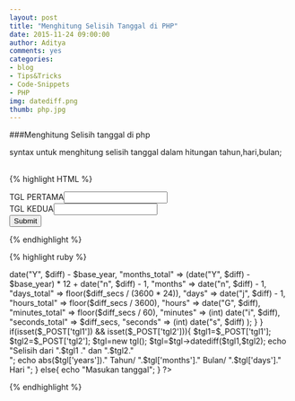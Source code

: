 ```yaml
---
layout: post
title: "Menghitung Selisih Tanggal di PHP"
date: 2015-11-24 09:00:00
author: Aditya
comments: yes
categories:
- blog
- Tips&Tricks
- Code-Snippets
- PHP
img: datediff.png
thumb: php.jpg
---
```


###Menghitung Selisih tanggal di php

syntax untuk menghitung selisih tanggal dalam hitungan tahun,hari,bulan;
<br />
<br />
<!--more-->
{% highlight HTML %}
 <!DOCTYPE html>
 <html lang="en">
 <head>
 	<meta charset="UTF-8">
 	<title>Document</title>
 </head>
 <link rel="stylesheet" href="https://cdnjs.cloudflare.com/ajax/libs/materialize/0.97.3/css/materialize.min.css">
 <body>
 <form action="tgl.php" method="post">
  <div class="row">
     <div class="col s6">TGL PERTAMA<input type="text" name="tgl1" class="datepicker" id="vld1"></div>
     <div class="col s6"> TGL KEDUA<input type="text" name="tgl2" class="datepicker" id="vld2"></div>
     <div class="col s12">
		<button class="btn waves-effect waves-light" type="submit" id="submit" name="action" >Submit
	    <i class="material-icons right"></i>
	  	</button>
     </div>	
     <div class="col s12"></div>	
    </div>
    </form>
  </body>
  <script src="https://code.jquery.com/jquery-1.9.1.min.js"></script>
  <script src="https://cdnjs.cloudflare.com/ajax/libs/materialize/0.97.3/js/materialize.min.js"></script>
   <script>
 	 $('.datepicker').pickadate({
    selectMonths: true, // Creates a dropdown to control month
    selectYears: 15, // Creates a dropdown of 15 years to control year
    format: 'yyyy/mm/dd'
  });
 </script>
 <script>
 $("#submit").click(function(){ 
	var vld1 = $("#vld1").val();
	var vld2 = $("#vld2").val();
	
	if( vld1 != '' && vld2 !='' ){
		return true; 
	}	
	else{
		alert("Tolong diisi...!!!!!!");
		return false;
	}
});
 </script>
 </html>

{% endhighlight %}

{% highlight ruby %}
 <?php

class tgl{
   function datediff($tgl1, $tgl2){
		 $tgl1 = (is_string($tgl1) ? strtotime($tgl1) : $tgl1);
		 $tgl2 = (is_string($tgl2) ? strtotime($tgl2) : $tgl2);

		 if($tgl1<$tgl2){
		 	$a=$tgl2;
		 	$b=$tgl1;
		 }
		 else{
		 	$a=$tgl1;
		 	$b=$tgl2;
		 }

		 $diff_secs = $a - $b;
		 $base_year = min(date("Y", $a), date("Y", $b));
		 $diff = mktime(0, 0, $diff_secs, 1, 1, $base_year);
		 
		 return array( "years" => date("Y", $diff) - $base_year,
						"months_total" => (date("Y", $diff) - $base_year) * 12 + date("n", $diff) - 1,
						"months" => date("n", $diff) - 1,
						"days_total" => floor($diff_secs / (3600 * 24)),
						"days" => date("j", $diff) - 1,
						"hours_total" => floor($diff_secs / 3600),
						"hours" => date("G", $diff),
						"minutes_total" => floor($diff_secs / 60),
						"minutes" => (int) date("i", $diff),
						"seconds_total" => $diff_secs,
						"seconds" => (int) date("s", $diff)  );
 	}
}


if(isset($_POST['tgl1']) && isset($_POST['tgl2'])){
$tgl1=$_POST['tgl1'];
$tgl2=$_POST['tgl2'];
$tgl=new tgl();
$tgl=$tgl->datediff($tgl1,$tgl2);
echo "Selisih dari ".$tgl1 ." dan ".$tgl2."<br/>";
echo abs($tgl['years'])." Tahun/ ".$tgl['months']." Bulan/ ".$tgl['days']." Hari ";
}
else{
	echo "Masukan tanggal";
}
?>



{% endhighlight %}


